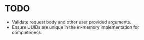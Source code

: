 # TODO

* Validate request body and other user provided arguments.
* Ensure UUIDs are unique in the in-memory implementation for completeness.
